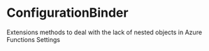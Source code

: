 # ConfigurationBinder
Extensions methods to deal with the lack of nested objects in Azure Functions Settings
